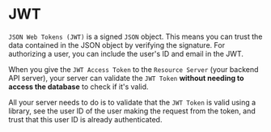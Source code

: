 # JWT

`JSON Web Tokens (JWT)` is a signed `JSON` object. This means you can trust the data contained in the JSON object by verifying the signature. For authorizing a user, you can include the user's ID and email in the JWT.

When you give the `JWT Access Token` to the `Resource Server` (your backend API server), your server can validate the `JWT Token` **without needing to access the database** to check if it's valid.

All your server needs to do is to validate that the `JWT Token` is valid using a library, see the user ID of the user making the request from the token, and trust that this user ID is already authenticated.
